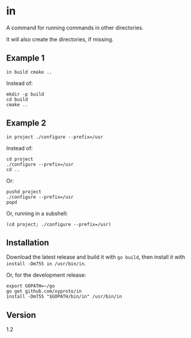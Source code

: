 # in

A command for running commands in other directories.

It will also create the directories, if missing.

## Example 1

    in build cmake ..

Instead of:

    mkdir -p build
    cd build
    cmake ..

## Example 2

    in project ./configure --prefix=/usr

Instead of:

    cd project
    ./configure --prefix=/usr
    cd ..

Or:

    pushd project
    ./configure --prefix=/usr
    popd

Or, running in a subshell:

    (cd project; ./configure --prefix=/usr)

## Installation

Download the latest release and build it with `go build`, then install it with `install -Dm755 in /usr/bin/in`.

Or, for the development release:

    export GOPATH=~/go
    go get github.com/xyproto/in
    install -Dm755 "$GOPATH/bin/in" /usr/bin/in

## Version

1.2
